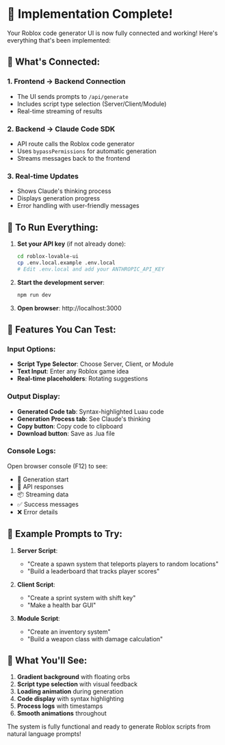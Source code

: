 # 🎉 Implementation Complete!

Your Roblox code generator UI is now fully connected and working! Here's everything that's been implemented:

## 🔌 What's Connected:

### 1. **Frontend → Backend Connection**
- The UI sends prompts to `/api/generate`
- Includes script type selection (Server/Client/Module)
- Real-time streaming of results

### 2. **Backend → Claude Code SDK**
- API route calls the Roblox code generator
- Uses `bypassPermissions` for automatic generation
- Streams messages back to the frontend

### 3. **Real-time Updates**
- Shows Claude's thinking process
- Displays generation progress
- Error handling with user-friendly messages

## 🚀 To Run Everything:

1. **Set your API key** (if not already done):
   ```bash
   cd roblox-lovable-ui
   cp .env.local.example .env.local
   # Edit .env.local and add your ANTHROPIC_API_KEY
   ```

2. **Start the development server**:
   ```bash
   npm run dev
   ```

3. **Open browser**: http://localhost:3000

## 📝 Features You Can Test:

### Input Options:
- **Script Type Selector**: Choose Server, Client, or Module
- **Text Input**: Enter any Roblox game idea
- **Real-time placeholders**: Rotating suggestions

### Output Display:
- **Generated Code tab**: Syntax-highlighted Luau code
- **Generation Process tab**: See Claude's thinking
- **Copy button**: Copy code to clipboard
- **Download button**: Save as .lua file

### Console Logs:
Open browser console (F12) to see:
- 🚀 Generation start
- 📡 API responses
- 📦 Streaming data
- ✅ Success messages
- ❌ Error details

## 🧪 Example Prompts to Try:

1. **Server Script**: 
   - "Create a spawn system that teleports players to random locations"
   - "Build a leaderboard that tracks player scores"

2. **Client Script**:
   - "Create a sprint system with shift key"
   - "Make a health bar GUI"

3. **Module Script**:
   - "Create an inventory system"
   - "Build a weapon class with damage calculation"

## 🎨 What You'll See:

1. **Gradient background** with floating orbs
2. **Script type selection** with visual feedback
3. **Loading animation** during generation
4. **Code display** with syntax highlighting
5. **Process logs** with timestamps
6. **Smooth animations** throughout

The system is fully functional and ready to generate Roblox scripts from natural language prompts!
